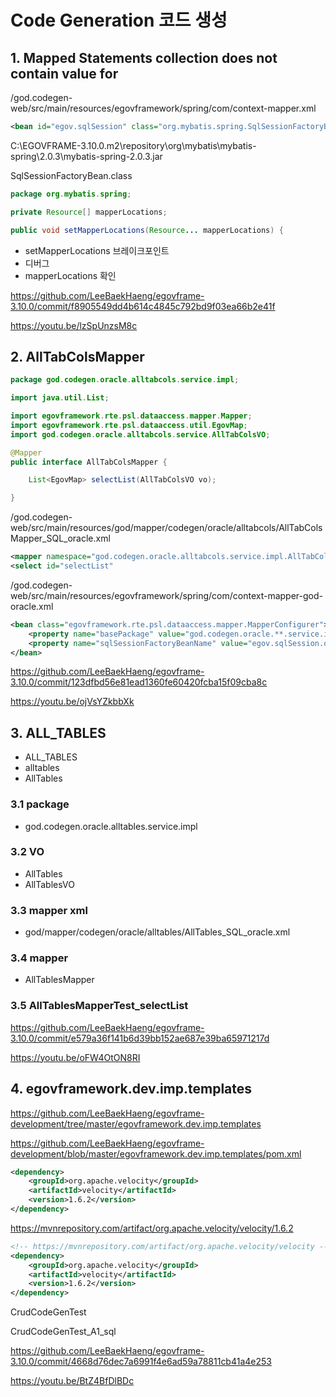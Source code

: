 # Code Generation 코드 생성

## 1. Mapped Statements collection does not contain value for

/god.codegen-web/src/main/resources/egovframework/spring/com/context-mapper.xml
```xml
<bean id="egov.sqlSession" class="org.mybatis.spring.SqlSessionFactoryBean">
```

C:\EGOVFRAME-3.10.0\.m2\repository\org\mybatis\mybatis-spring\2.0.3\mybatis-spring-2.0.3.jar

SqlSessionFactoryBean.class

```java
package org.mybatis.spring;

private Resource[] mapperLocations;

public void setMapperLocations(Resource... mapperLocations) {
```

- setMapperLocations 브레이크포인트
- 디버그
- mapperLocations 확인

<https://github.com/LeeBaekHaeng/egovframe-3.10.0/commit/f8905549dd4b614c4845c792bd9f03ea66b2e41f>

<https://youtu.be/lzSpUnzsM8c>

## 2. AllTabColsMapper

```java
package god.codegen.oracle.alltabcols.service.impl;

import java.util.List;

import egovframework.rte.psl.dataaccess.mapper.Mapper;
import egovframework.rte.psl.dataaccess.util.EgovMap;
import god.codegen.oracle.alltabcols.service.AllTabColsVO;

@Mapper
public interface AllTabColsMapper {

	List<EgovMap> selectList(AllTabColsVO vo);

}

```

/god.codegen-web/src/main/resources/god/mapper/codegen/oracle/alltabcols/AllTabColsMapper_SQL_oracle.xml
```xml
<mapper	namespace="god.codegen.oracle.alltabcols.service.impl.AllTabColsMapper">
<select id="selectList"
```

/god.codegen-web/src/main/resources/egovframework/spring/com/context-mapper-god-oracle.xml
```xml
<bean class="egovframework.rte.psl.dataaccess.mapper.MapperConfigurer">
    <property name="basePackage" value="god.codegen.oracle.**.service.impl" />
    <property name="sqlSessionFactoryBeanName" value="egov.sqlSession.oracle" />
</bean>
```

<https://github.com/LeeBaekHaeng/egovframe-3.10.0/commit/123dfbd56e81ead1360fe60420fcba15f09cba8c>

<https://youtu.be/ojVsYZkbbXk>

## 3. ALL_TABLES

- ALL_TABLES
- alltables
- AllTables

### 3.1 package
- god.codegen.oracle.alltables.service.impl

### 3.2 VO
- AllTables
- AllTablesVO

### 3.3 mapper xml
- god/mapper/codegen/oracle/alltables/AllTables_SQL_oracle.xml

### 3.4 mapper
- AllTablesMapper

### 3.5 AllTablesMapperTest_selectList

<https://github.com/LeeBaekHaeng/egovframe-3.10.0/commit/e579a36f141b6d39bb152ae687e39ba65971217d>

<https://youtu.be/oFW4OtON8RI>

## 4. egovframework.dev.imp.templates

<https://github.com/LeeBaekHaeng/egovframe-development/tree/master/egovframework.dev.imp.templates>

<https://github.com/LeeBaekHaeng/egovframe-development/blob/master/egovframework.dev.imp.templates/pom.xml>
```xml
<dependency>
    <groupId>org.apache.velocity</groupId>
    <artifactId>velocity</artifactId>
    <version>1.6.2</version>
</dependency>
```

<https://mvnrepository.com/artifact/org.apache.velocity/velocity/1.6.2>
```xml
<!-- https://mvnrepository.com/artifact/org.apache.velocity/velocity -->
<dependency>
    <groupId>org.apache.velocity</groupId>
    <artifactId>velocity</artifactId>
    <version>1.6.2</version>
</dependency>
```

CrudCodeGenTest

CrudCodeGenTest_A1_sql

<https://github.com/LeeBaekHaeng/egovframe-3.10.0/commit/4668d76dec7a6991f4e6ad59a78811cb41a4e253>

<https://youtu.be/BtZ4BfDlBDc>
